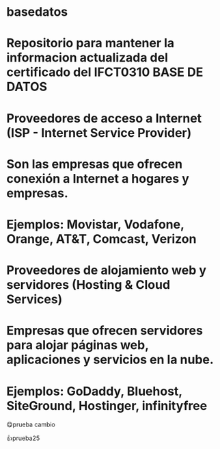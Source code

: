 # basedatos
# Repositorio para mantener la informacion actualizada del certificado del IFCT0310 BASE DE DATOS
 # Proveedores de acceso a Internet (ISP - Internet Service Provider)
# Son las empresas que ofrecen conexión a Internet a hogares y empresas.
# Ejemplos: Movistar, Vodafone, Orange, AT&T, Comcast, Verizon
# Proveedores de alojamiento web y servidores (Hosting & Cloud Services)
# Empresas que ofrecen servidores para alojar páginas web, aplicaciones y servicios en la nube.
# Ejemplos: GoDaddy, Bluehost, SiteGround, Hostinger, infinityfree

😋prueba cambio

👍prueba25


